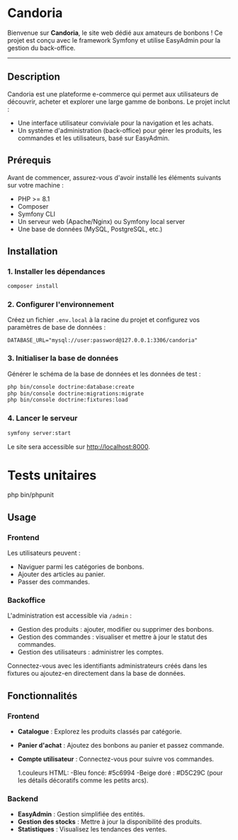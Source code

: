 # Candoria

Bienvenue sur **Candoria**, le site web dédié aux amateurs de bonbons ! Ce projet est conçu avec le framework Symfony et utilise EasyAdmin pour la gestion du back-office.

---

## Description

Candoria est une plateforme e-commerce qui permet aux utilisateurs de découvrir, acheter et explorer une large gamme de bonbons. Le projet inclut :

- Une interface utilisateur conviviale pour la navigation et les achats.
- Un système d'administration (back-office) pour gérer les produits, les commandes et les utilisateurs, basé sur EasyAdmin.

## Prérequis

Avant de commencer, assurez-vous d'avoir installé les éléments suivants sur votre machine :

- PHP >= 8.1
- Composer
- Symfony CLI
- Un serveur web (Apache/Nginx) ou Symfony local server
- Une base de données (MySQL, PostgreSQL, etc.)

## Installation


### 1. Installer les dépendances

```bash
composer install
```

### 2. Configurer l'environnement

Créez un fichier `.env.local` à la racine du projet et configurez vos paramètres de base de données :

```
DATABASE_URL="mysql://user:password@127.0.0.1:3306/candoria"
```

### 3. Initialiser la base de données

Générer le schéma de la base de données et les données de test :

```bash
php bin/console doctrine:database:create
php bin/console doctrine:migrations:migrate
php bin/console doctrine:fixtures:load
```

### 4. Lancer le serveur

```bash
symfony server:start
```

Le site sera accessible sur [http://localhost:8000](http://localhost:8000).

# Tests unitaires

 php bin/phpunit

## Usage

### Frontend
Les utilisateurs peuvent :
- Naviguer parmi les catégories de bonbons.
- Ajouter des articles au panier.
- Passer des commandes.

### Backoffice
L'administration est accessible via `/admin` :

- Gestion des produits : ajouter, modifier ou supprimer des bonbons.
- Gestion des commandes : visualiser et mettre à jour le statut des commandes.
- Gestion des utilisateurs : administrer les comptes.

Connectez-vous avec les identifiants administrateurs créés dans les fixtures ou ajoutez-en directement dans la base de données.

## Fonctionnalités

### Frontend
- **Catalogue** : Explorez les produits classés par catégorie.
- **Panier d'achat** : Ajoutez des bonbons au panier et passez commande.
- **Compte utilisateur** : Connectez-vous pour suivre vos commandes.

  1.couleurs HTML:
  -Bleu foncé: #5c6994
 -Beige doré : #D5C29C (pour les détails décoratifs comme les petits arcs).
 
### Backend
- **EasyAdmin** : Gestion simplifiée des entités.
- **Gestion des stocks** : Mettre à jour la disponibilité des produits.
- **Statistiques** : Visualisez les tendances des ventes.


